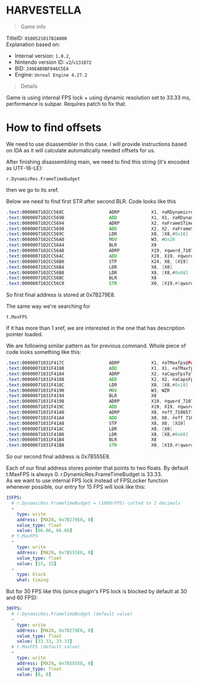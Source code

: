 # HARVESTELLA

> Game info

TitleID: `0100521017B2A000`<br>
Explanation based on:
- Internal version: `1.0.2`, 
- Nintendo version ID: `v2`/`v131072`
- BID: `249EAB9BF046C5EA`
- Engine: `Unreal Engine 4.27.2`

> Details

Game is using internal FPS lock + using dynamic resolution set to 33.33 ms, performance is subpar. Requires patch to fix that.

# How to find offsets

We need to use disassembler in this case. I will provide instructions based on IDA as it will calculate automatically needed offsets for us.

After finishing disassembling main, we need to find this string (it's encoded as UTF-16-LE):
```
r.DynamicRes.FrameTimeBudget
```

then we go to its xref.

Below we need to find first STR after second BLR. Code looks like this
```asm
.text:0000007102CC568C                 ADRP            X1, #aRDynamicresFra@PAGE ; "r.DynamicRes.FrameTimeBudget"
.text:0000007102CC5690                 ADD             X1, X1, #aRDynamicresFra@PAGEOFF ; "r.DynamicRes.FrameTimeBudget"
.text:0000007102CC5694                 ADRP            X2, #aFrameSTimeBudg@PAGE ; "Frame's time budget in milliseconds."
.text:0000007102CC5698                 ADD             X2, X2, #aFrameSTimeBudg@PAGEOFF ; "Frame's time budget in milliseconds."
.text:0000007102CC569C                 LDR             X8, [X8,#0x10]
.text:0000007102CC56A0                 MOV             W3, #0x20
.text:0000007102CC56A4                 BLR             X8
.text:0000007102CC56A8                 ADRP            X19, #qword_7107B279D8@PAGE
.text:0000007102CC56AC                 ADD             X19, X19, #qword_7107B279D8@PAGEOFF
.text:0000007102CC56B0                 STP             X24, X0, [X19]
.text:0000007102CC56B4                 LDR             X8, [X0]
.text:0000007102CC56B8                 LDR             X8, [X8,#0x68]
.text:0000007102CC56BC                 BLR             X8
.text:0000007102CC56C0                 STR             X0, [X19,#(qword_7107B279E8 - 0x7107B279D8)]
```

So first final address is stored at 0x7B279E8.

The same way we're searching for 
```
t.MaxFPS
```
If it has more than 1 xref, we are interested in the one that has description pointer loaded.

We are following similar pattern as for previous command. Whole piece of code looks something like this:
```asm
.text:00000071031F417C                 ADRP            X1, #aTMaxfps@PAGE ; "t.MaxFPS"
.text:00000071031F4180                 ADD             X1, X1, #aTMaxfps@PAGEOFF ; "t.MaxFPS"
.text:00000071031F4184                 ADRP            X2, #aCapsFpsToTheGi@PAGE ; "Caps FPS to the given value.  Set to <="...
.text:00000071031F4188                 ADD             X2, X2, #aCapsFpsToTheGi@PAGEOFF ; "Caps FPS to the given value.  Set to <="...
.text:00000071031F418C                 LDR             X8, [X8,#0x10]
.text:00000071031F4190                 MOV             W3, WZR
.text:00000071031F4194                 BLR             X8
.text:00000071031F4198                 ADRP            X19, #qword_7107B555D8@PAGE
.text:00000071031F419C                 ADD             X19, X19, #qword_7107B555D8@PAGEOFF
.text:00000071031F41A0                 ADRP            X8, #off_71065718B8@PAGE
.text:00000071031F41A4                 ADD             X8, X8, #off_71065718B8@PAGEOFF
.text:00000071031F41A8                 STP             X8, X0, [X19]
.text:00000071031F41AC                 LDR             X8, [X0]
.text:00000071031F41B0                 LDR             X8, [X8,#0x68]
.text:00000071031F41B4                 BLR             X8
.text:00000071031F41B8                 STR             X0, [X19,#(qword_7107B555E8 - 0x7107B555D8)]
```
So our second final address is 0x7B555E8.

Each of our final address stores pointer that points to two floats. By default t.MaxFPS is always 0. r.DynamicRes.FrameTimeBudget is 33.33.<br>
As we want to use internal FPS lock instead of FPSLocker function whenever possible, our entry for 15 FPS will look like this:
```yaml
15FPS:
  # r.DynamicRes.FrameTimeBudget = (1000/FPS) cutted to 2 decimals
  -
    type: write
    address: [MAIN, 0x7B279E8, 0]
    value_type: float
    value: [66.66, 66.66]
  # t.MaxFPS
  -
    type: write
    address: [MAIN, 0x7B555E8, 0]
    value_type: float
    value: [15, 15]
  -
    type: block
    what: timing

```
But for 30 FPS like this (since plugin's FPS lock is blocked by default at 30 and 60 FPS):
```yaml
30FPS:
  # r.DynamicRes.FrameTimeBudget (default value)
  -
    type: write
    address: [MAIN, 0x7B279E8, 0]
    value_type: float
    value: [33.33, 33.33]
  # t.MaxFPS (default value)
  -
    type: write
    address: [MAIN, 0x7B555E8, 0]
    value_type: float
    value: [0, 0]

```